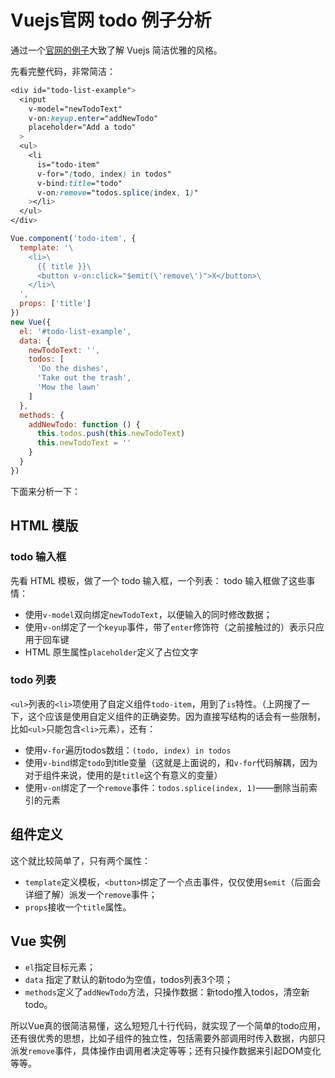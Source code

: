 # Vuejs官网 todo 例子分析

通过一个[官网的例子](http://vuejs.org/v2/guide/list.html#Components-and-v-for)大致了解 Vuejs 简洁优雅的风格。

先看完整代码，非常简洁：

```css
<div id="todo-list-example">
  <input
    v-model="newTodoText"
    v-on:keyup.enter="addNewTodo"
    placeholder="Add a todo"
  >
  <ul>
    <li
      is="todo-item"
      v-for="(todo, index) in todos"
      v-bind:title="todo"
      v-on:remove="todos.splice(index, 1)"
    ></li>
  </ul>
</div>
```

```js
Vue.component('todo-item', {
  template: '\
    <li>\
      {{ title }}\
      <button v-on:click="$emit(\'remove\')">X</button>\
    </li>\
  ',
  props: ['title']
})
new Vue({
  el: '#todo-list-example',
  data: {
    newTodoText: '',
    todos: [
      'Do the dishes',
      'Take out the trash',
      'Mow the lawn'
    ]
  },
  methods: {
    addNewTodo: function () {
      this.todos.push(this.newTodoText)
      this.newTodoText = ''
    }
  }
})
```

下面来分析一下：

## HTML 模版

### todo 输入框
先看 HTML 模板，做了一个 todo 输入框，一个列表：
todo 输入框做了这些事情：
- 使用`v-model`双向绑定`newTodoText`，以便输入的同时修改数据；
- 使用`v-on`绑定了一个`keyup`事件，带了`enter`修饰符（之前接触过的）表示只应用于回车键
- HTML 原生属性`placeholder`定义了占位文字

### todo 列表
`<ul>`列表的`<li>`项使用了自定义组件`todo-item`，用到了`is`特性。（上网搜了一下，这个应该是使用自定义组件的正确姿势。因为直接写结构的话会有一些限制，比如`<ul>`只能包含`<li>`元素），还有：
- 使用`v-for`遍历todos数组：`(todo, index) in todos`
- 使用`v-bind`绑定`todo`到title变量（这就是上面说的，和`v-for`代码解耦，因为对于组件来说，使用的是`title`这个有意义的变量）
- 使用`v-on`绑定了一个`remove`事件：`todos.splice(index, 1)`——删除当前索引的元素

## 组件定义

这个就比较简单了，只有两个属性：
- `template`定义模板，`<button>`绑定了一个点击事件，仅仅使用`$emit`（后面会详细了解）派发一个`remove`事件；
- `props`接收一个`title`属性。

## Vue 实例

- `el`指定目标元素；
- `data` 指定了默认的新todo为空值，todos列表3个项；
- `methods`定义了`addNewTodo`方法，只操作数据：新todo推入todos，清空新todo。

所以Vue真的很简洁易懂，这么短短几十行代码，就实现了一个简单的todo应用，还有很优秀的思想，比如子组件的独立性，包括需要外部调用时传入数据，内部只派发`remove`事件，具体操作由调用者决定等等；还有只操作数据来引起DOM变化等等。
